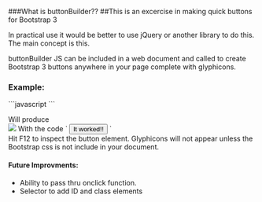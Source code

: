 ###What is buttonBuilder??
##This is an excercise in making quick buttons for Bootstrap 3 
<p>In practical use it would be better to use jQuery or another library to do this.  The main concept is this.
</p>
<p>buttonBuilder JS can be included in a web document and called to create Bootstrap 3 buttons anywhere in your page complete with glyphicons.</p>

<h3>Example:</h3>
```javascript
<script src="/your/path/buttonBuilder.js">buildButton('body', 'btn btn-primary test', 'ok', 'It worked!!');</script>
```



<p>Will produce
<br>
<img src="https://dabuttonfactory.com/button.png?t=It+worked!!&f=Calibri-Bold&ts=24&tc=fff&tshs=1&tshc=000&hp=20&vp=8&c=5&bgt=gradient&bgc=3d85c6&ebgc=073763"/>
With the code
`
<button class="btn btn-primary test">It worked!!<span class="glyphicon glyphicon-ok"></span></button>
`
<br>
Hit F12 to inspect the button element.  Glyphicons will not appear unless the Bootstrap css is not include in your document.
<p>
<h4>Future Improvments:</h4>
<ul>
<li>Ability to pass thru onclick function.</li>
<li>Selector to add ID and class elements</li>
</ul>
